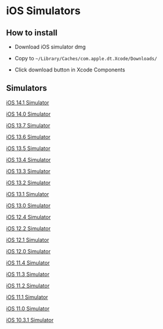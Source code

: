 # iOS Simulators

## How to install

- Download iOS simulator dmg

- Copy to `~/Library/Caches/com.apple.dt.Xcode/Downloads/`

- Click download button in Xcode Components

## Simulators

[iOS 14.1 Simulator](https://devimages-cdn.apple.com/downloads/xcode/simulators/com.apple.pkg.iPhoneSimulatorSDK14_1-14.1.1.1604100028.dmg)

[iOS 14.0 Simulator](https://devimages-cdn.apple.com/downloads/xcode/simulators/com.apple.pkg.iPhoneSimulatorSDK14_0-14.0.1.1604100028.dmg)

[iOS 13.7 Simulator](https://devimages-cdn.apple.com/downloads/xcode/simulators/com.apple.pkg.iPhoneSimulatorSDK13_7-13.7.1.1599165590.dmg)

[iOS 13.6 Simulator](https://devimages-cdn.apple.com/downloads/xcode/simulators/com.apple.pkg.iPhoneSimulatorSDK13_6-13.6.1.1597276955.dmg)

[iOS 13.5 Simulator](https://devimages-cdn.apple.com/downloads/xcode/simulators/com.apple.pkg.iPhoneSimulatorSDK13_5-13.5.1.1591226335.dmg)

[iOS 13.4 Simulator](https://devimages-cdn.apple.com/downloads/xcode/simulators/com.apple.pkg.iPhoneSimulatorSDK13_4-13.4.1.1586370836.dmg)

[iOS 13.3 Simulator](https://devimages-cdn.apple.com/downloads/xcode/simulators/com.apple.pkg.iPhoneSimulatorSDK13_3-13.3.1.1580170331.dmg)

[iOS 13.2 Simulator](https://devimages-cdn.apple.com/downloads/xcode/simulators/com.apple.pkg.iPhoneSimulatorSDK13_2-13.2.1.1575590084.dmg)

[iOS 13.1 Simulator](https://devimages-cdn.apple.com/downloads/xcode/simulators/com.apple.pkg.iPhoneSimulatorSDK13_1-13.1.1.1571440502.dmg)

[iOS 13.0 Simulator](https://devimages-cdn.apple.com/downloads/xcode/simulators/com.apple.pkg.iPhoneSimulatorSDK13_0-13.0.1.1571440502.dmg)

[iOS 12.4 Simulator](https://devimages-cdn.apple.com/downloads/xcode/simulators/com.apple.pkg.iPhoneSimulatorSDK12_4-12.4.1.1568665771.dmg)

[iOS 12.2 Simulator](https://devimages-cdn.apple.com/downloads/xcode/simulators/com.apple.pkg.iPhoneSimulatorSDK12_2-12.2.1.1557987768.dmg)

[iOS 12.1 Simulator](https://devimages-cdn.apple.com/downloads/xcode/simulators/com.apple.pkg.iPhoneSimulatorSDK12_1-12.1.1.1543439531.dmg)

[iOS 12.0 Simulator](https://devimages-cdn.apple.com/downloads/xcode/simulators/com.apple.pkg.iPhoneSimulatorSDK12_0-12.0.1.1537588161.dmg)

[iOS 11.4 Simulator](https://devimages-cdn.apple.com/downloads/xcode/simulators/com.apple.pkg.iPhoneSimulatorSDK11_4-11.4.1.1527703358.dmg)

[iOS 11.3 Simulator](https://devimages-cdn.apple.com/downloads/xcode/simulators/com.apple.pkg.iPhoneSimulatorSDK11_3-11.3.1.1524350608.dmg)

[iOS 11.2 Simulator](https://devimages-cdn.apple.com/downloads/xcode/simulators/com.apple.pkg.iPhoneSimulatorSDK11_2-11.2.1.1516308624.dmg)

[iOS 11.1 Simulator](https://devimages-cdn.apple.com/downloads/xcode/simulators/com.apple.pkg.iPhoneSimulatorSDK11_1-11.1.1.1510784422.dmg)

[iOS 11.0 Simulator](https://devimages-cdn.apple.com/downloads/xcode/simulators/com.apple.pkg.iPhoneSimulatorSDK11_0-11.0.1.1508875951.dmg)

[iOS 10.3.1 Simulator](https://devimages-cdn.apple.com/downloads/xcode/simulators/com.apple.pkg.iPhoneSimulatorSDK10_3-10.3.1.1495751597.dmg)
